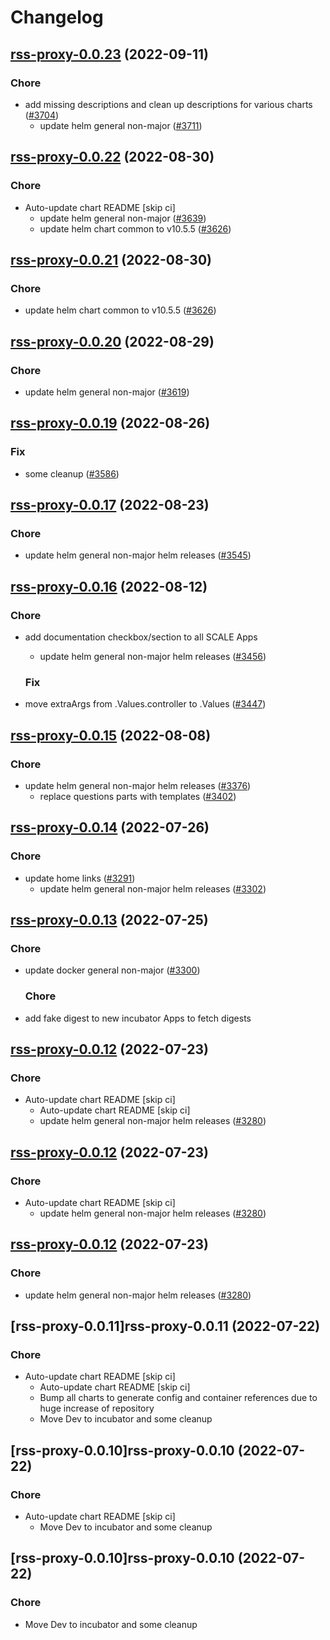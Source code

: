 # Changelog



## [rss-proxy-0.0.23](https://github.com/truecharts/charts/compare/rss-proxy-0.0.22...rss-proxy-0.0.23) (2022-09-11)

### Chore

- add missing descriptions and clean up descriptions for various charts ([#3704](https://github.com/truecharts/charts/issues/3704))
  - update helm general non-major ([#3711](https://github.com/truecharts/charts/issues/3711))




## [rss-proxy-0.0.22](https://github.com/truecharts/charts/compare/rss-proxy-0.0.20...rss-proxy-0.0.22) (2022-08-30)

### Chore

- Auto-update chart README [skip ci]
  - update helm general non-major ([#3639](https://github.com/truecharts/charts/issues/3639))
  - update helm chart common to v10.5.5 ([#3626](https://github.com/truecharts/charts/issues/3626))




## [rss-proxy-0.0.21](https://github.com/truecharts/charts/compare/rss-proxy-0.0.20...rss-proxy-0.0.21) (2022-08-30)

### Chore

- update helm chart common to v10.5.5 ([#3626](https://github.com/truecharts/charts/issues/3626))




## [rss-proxy-0.0.20](https://github.com/truecharts/charts/compare/rss-proxy-0.0.19...rss-proxy-0.0.20) (2022-08-29)

### Chore

- update helm general non-major ([#3619](https://github.com/truecharts/charts/issues/3619))




## [rss-proxy-0.0.19](https://github.com/truecharts/charts/compare/rss-proxy-0.0.17...rss-proxy-0.0.19) (2022-08-26)

### Fix

- some cleanup ([#3586](https://github.com/truecharts/charts/issues/3586))




## [rss-proxy-0.0.17](https://github.com/truecharts/charts/compare/rss-proxy-0.0.16...rss-proxy-0.0.17) (2022-08-23)

### Chore

- update helm general non-major helm releases ([#3545](https://github.com/truecharts/charts/issues/3545))




## [rss-proxy-0.0.16](https://github.com/truecharts/charts/compare/rss-proxy-0.0.15...rss-proxy-0.0.16) (2022-08-12)

### Chore

- add documentation checkbox/section to all SCALE Apps
  - update helm general non-major helm releases ([#3456](https://github.com/truecharts/charts/issues/3456))

  ### Fix

- move extraArgs from .Values.controller to .Values ([#3447](https://github.com/truecharts/charts/issues/3447))




## [rss-proxy-0.0.15](https://github.com/truecharts/charts/compare/rss-proxy-0.0.14...rss-proxy-0.0.15) (2022-08-08)

### Chore

- update helm general non-major helm releases ([#3376](https://github.com/truecharts/charts/issues/3376))
  - replace questions parts with templates ([#3402](https://github.com/truecharts/charts/issues/3402))




## [rss-proxy-0.0.14](https://github.com/truecharts/apps/compare/rss-proxy-0.0.13...rss-proxy-0.0.14) (2022-07-26)

### Chore

- update home links ([#3291](https://github.com/truecharts/apps/issues/3291))
  - update helm general non-major helm releases ([#3302](https://github.com/truecharts/apps/issues/3302))




## [rss-proxy-0.0.13](https://github.com/truecharts/apps/compare/rss-proxy-0.0.12...rss-proxy-0.0.13) (2022-07-25)

### Chore

- update docker general non-major ([#3300](https://github.com/truecharts/apps/issues/3300))

  ### Chore

- add fake digest to new incubator Apps to fetch digests




## [rss-proxy-0.0.12](https://github.com/truecharts/apps/compare/rss-proxy-0.0.11...rss-proxy-0.0.12) (2022-07-23)

### Chore

- Auto-update chart README [skip ci]
  - Auto-update chart README [skip ci]
  - update helm general non-major helm releases ([#3280](https://github.com/truecharts/apps/issues/3280))




## [rss-proxy-0.0.12](https://github.com/truecharts/apps/compare/rss-proxy-0.0.11...rss-proxy-0.0.12) (2022-07-23)

### Chore

- Auto-update chart README [skip ci]
  - update helm general non-major helm releases ([#3280](https://github.com/truecharts/apps/issues/3280))




## [rss-proxy-0.0.12](https://github.com/truecharts/apps/compare/rss-proxy-0.0.11...rss-proxy-0.0.12) (2022-07-23)

### Chore

- update helm general non-major helm releases ([#3280](https://github.com/truecharts/apps/issues/3280))




## [rss-proxy-0.0.11]rss-proxy-0.0.11 (2022-07-22)

### Chore

- Auto-update chart README [skip ci]
  - Auto-update chart README [skip ci]
  - Bump all charts to generate config and container references due to huge increase of repository
  - Move Dev to incubator and some cleanup




## [rss-proxy-0.0.10]rss-proxy-0.0.10 (2022-07-22)

### Chore

- Auto-update chart README [skip ci]
  - Move Dev to incubator and some cleanup




## [rss-proxy-0.0.10]rss-proxy-0.0.10 (2022-07-22)

### Chore

- Move Dev to incubator and some cleanup
